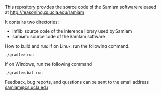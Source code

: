 This repository provides the source code of the SamIam software released at http://reasoning.cs.ucla.edu/samiam

It contains two directories:

- inflib: source code of the inference library used by SamIam
- samiam: source code of the SamIam software

How to build and run: 
If on Linux, run the following command. 
```
./gradlew run
```

If on Windows, run the following command. 
```
./gradlew.bat run
```

Feedback, bug reports, and questions can be sent to the email address 
    samiam@cs.ucla.edu

